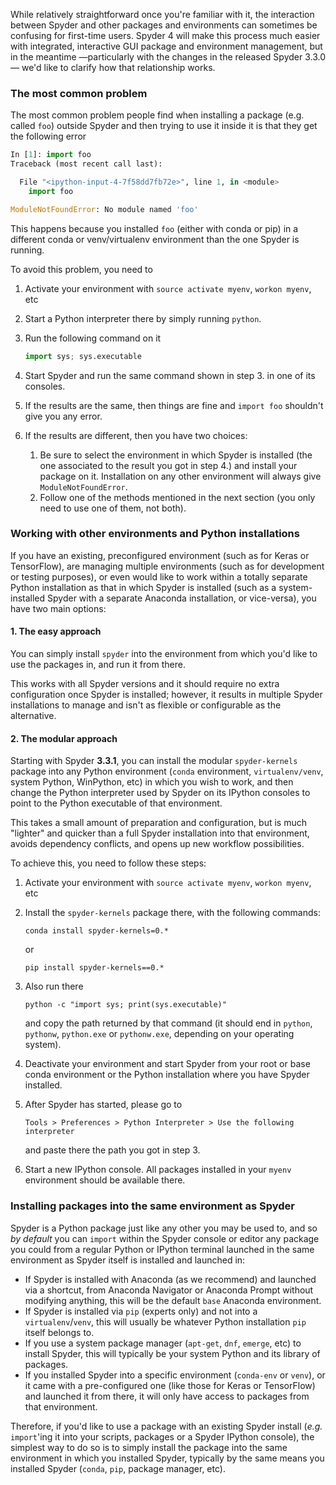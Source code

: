 While relatively straightforward once you're familiar with it, the interaction between Spyder and other packages and environments can sometimes be confusing for first-time users.
Spyder 4 will make this process much easier with integrated, interactive GUI package and environment management, but in the meantime —particularly with the changes in the released Spyder 3.3.0— we'd like to clarify how that relationship works.


### The most common problem

The most common problem people find when installing a package (e.g. called `foo`) outside Spyder and then trying to use it inside it is that they get the following error

```python
In [1]: import foo
Traceback (most recent call last):

  File "<ipython-input-4-7f58dd7fb72e>", line 1, in <module>
    import foo

ModuleNotFoundError: No module named 'foo'
```

This happens because you installed `foo` (either with conda or pip) in a different conda or venv/virtualenv environment than the one Spyder is running.

To avoid this problem, you need to

1. Activate your environment with `source activate myenv`, `workon myenv`, etc

2. Start a Python interpreter there by simply running `python`.

3. Run the following command on it

    ```python
    import sys; sys.executable
    ```

4. Start Spyder and run the same command shown in step 3. in one of its consoles.

5. If the results are the same, then things are fine and `import foo` shouldn't give you any error.

6. If the results are different, then you have two choices:

    1. Be sure to select the environment in which Spyder is installed (the one associated to the result you got in step 4.) and install your package on it. Installation on any other environment will always give `ModuleNotFoundError`.
    2. Follow one of the methods mentioned in the next section (you only need to use one of them, not both).


### Working with other environments and Python installations

If you have an existing, preconfigured environment (such as for Keras or TensorFlow), are managing multiple environments (such as for development or testing purposes), or even would like to work within a totally separate Python installation as that in which Spyder is installed (such as a system-installed Spyder with a separate Anaconda installation, or vice-versa), you have two main options:

#### 1. The easy approach

You can simply install `spyder` into the environment from which you'd like to use the packages in, and run it from there.

This works with all Spyder versions and it should require no extra configuration once Spyder is installed; however, it results in multiple Spyder installations to manage and isn't as flexible or configurable as the alternative.

#### 2. The modular approach

Starting with Spyder **3.3.1**, you can install the modular `spyder-kernels` package into any Python environment (`conda` environment, `virtualenv/venv`, system Python, WinPython, etc) in which you wish to work, and then change the Python interpreter used by Spyder on its IPython consoles to point to the Python executable of that environment.

This takes a small amount of preparation and configuration, but is much "lighter" and quicker than a full Spyder installation into that environment, avoids dependency conflicts, and opens up new workflow possibilities.

To achieve this, you need to follow these steps:

1. Activate your environment with `source activate myenv`, `workon myenv`, etc

2. Install the `spyder-kernels` package there, with the following commands:

       conda install spyder-kernels=0.*

   or

       pip install spyder-kernels==0.*

3. Also run there

       python -c "import sys; print(sys.executable)"

   and copy the path returned by that command (it should end in `python`, `pythonw`, `python.exe` or `pythonw.exe`, depending on your operating system).

4. Deactivate your environment and start Spyder from your root or base conda environment or the Python installation where you have Spyder installed.

5. After Spyder has started, please go to

    `Tools > Preferences > Python Interpreter > Use the following interpreter`

    and paste there the path you got in step 3.

6. Start a new IPython console. All packages installed in your `myenv` environment should be available there.


### Installing packages into the same environment as Spyder

Spyder is a Python package just like any other you may be used to, and so *by default* you can `import` within the Spyder console or editor any package you could from a regular Python or IPython terminal launched in the same environment as Spyder itself is installed and launched in:

* If Spyder is installed with Anaconda (as we recommend) and launched via a shortcut, from Anaconda Navigator or Anaconda Prompt without modifying anything, this will be the default `base` Anaconda environment.
* If Spyder is installed via `pip` (experts only) and not into a `virtualenv`/`venv`, this will usually be whatever Python installation `pip` itself belongs to.
* If you use a system package manager (`apt-get`, `dnf`, `emerge`, etc) to install Spyder, this will typically be your system Python and its library of packages.
* If you installed Spyder into a specific environment (`conda-env` or `venv`), or it came with a pre-configured one (like those for Keras or TensorFlow) and launched it from there, it will only have access to packages from that environment.

Therefore, if you'd like to use a package with an existing Spyder install (*e.g.* `import`'ing it into your scripts, packages or a Spyder IPython console), the simplest way to do so is to simply install the package into the same environment in which you installed Spyder, typically by the same means you installed Spyder (`conda`, `pip`, package manager, etc).